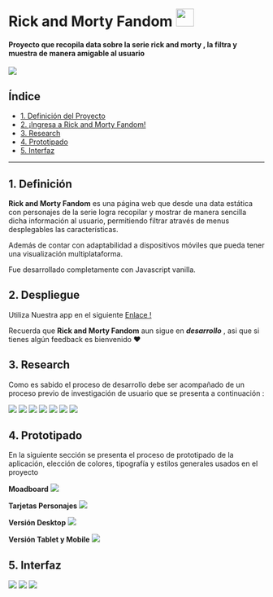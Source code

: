 # Rick and Morty Fandom  <img src="https://media.giphy.com/media/35nU79vBbeOm4/giphy.gif" width='35rem'/>

####  Proyecto que recopila data sobre la serie rick and morty , la filtra y muestra de manera amigable al usuario

<img src="https://media.giphy.com/media/oYMxbPiBVlVII/giphy.gif"/>

## Índice

* [1. Definición del Proyecto](#1-definicion)
* [2. ¡Ingresa a Rick and Morty Fandom!](#2-despliegue)
* [3. Research](#3-research)
* [4. Prototipado](#4-prototipado)
* [5. Interfaz](#5-interfaz)

***

## 1. Definición

**Rick and Morty Fandom** es una página web que desde una data estática con personajes de la serie logra recopilar y mostrar de manera sencilla dicha información al usuario, permitiendo filtrar através de menus desplegables las características.

Además de contar con adaptabilidad a dispositivos móviles que pueda tener una visualización multiplataforma.

Fue desarrollado completamente con Javascript vanilla.

## 2. Despliegue

Utiliza Nuestra app en el siguiente [Enlace !](https://isisag.github.io/SCL019-data-lovers)

Recuerda que **Rick and Morty Fandom** aun sigue en **_desarrollo_** , asi que si tienes algún feedback es bienvenido ❤️

## 3. Research

Como es sabido el proceso de desarrollo debe ser acompañado de un proceso previo de investigación de usuario que se presenta a continuación :

<img src="https://i.ibb.co/zPFzJhn/2.png"/>
<img src="https://i.ibb.co/3hHkDmj/1.png"/>
<img src="https://i.ibb.co/wrwH8SD/3.png"/>
<img src="https://i.ibb.co/Snfqdvq/4.png"/>
<img src="https://i.ibb.co/T2Gwhkk/5.png"/>
<img src="https://i.ibb.co/T2Gwhkk/5.png"/>
<img src="https://i.ibb.co/tzQFqZ5/6.png"/>

## 4. Prototipado

En la siguiente sección se presenta el proceso de prototipado de la aplicación, elección de colores, tipografía y estilos generales usados en el proyecto

**Moadboard**
<img src="https://i.ibb.co/wYNRT8r/7.png"/>

**Tarjetas Personajes**
<img src="https://i.ibb.co/1r2WfB5/8.png"/>

**Versión Desktop**
<img src="https://i.ibb.co/C8cqcWc/9.png"/>

**Versión Tablet y Mobile**
<img src="https://i.ibb.co/b2TTNqQ/10.png"/>


## 5. Interfaz
<img src="https://i.ibb.co/0t8nLBk/interfaz1.png"/>
<img src="https://i.ibb.co/nL6rNZv/interfaz2.png"/>
<img src="https://i.ibb.co/T4QSRBF/interfaz3.png"/>



